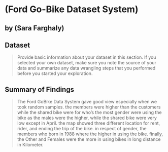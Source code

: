 # (Ford Go-Bike Dataset System)
## by (Sara Farghaly)


## Dataset

> Provide basic information about your dataset in this section. If you selected your own dataset, make sure you note the source of your data and summarize any data wrangling steps that you performed before you started your exploration.


## Summary of Findings

> The Ford GoBike Data System gave good view especially when we took random samples. the members were higher than the customers while the shared bike were for who’s the most gender were using the bike as the males were the higher, while the shared bike were very low except in April. the map showed three different location for rent, rider, and ending the trip of the bike. in respect of gender, the members who born in 1988 where the higher in using the bike. finally, the Other and Females were the more in using bikes in long distance in Kilometer.

